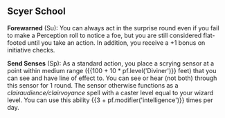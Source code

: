 ## **Scyer School**

**Forewarned** (Su): You can always act in the surprise round even if you fail to make a Perception roll to notice a foe, but you are still considered flat-footed until you take an action. In addition, you receive a +1 bonus on initiative checks.

**Send Senses** (Sp): As a standard action, you place a scrying sensor at a point within medium range ({{100 + 10 * pf.level('Diviner')}} feet) that you can see and have line of effect to. You can see or hear (not both) through this sensor for 1 round. The sensor otherwise functions as a *clairaudience/clairvoyance* spell with a caster level equal to your wizard level. You can use this ability {{3 + pf.modifier('intelligence')}} times per day.